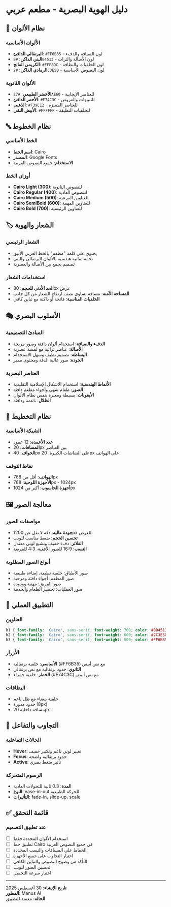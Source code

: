 # دليل الهوية البصرية - مطعم عربي

## 🎨 نظام الألوان

### الألوان الأساسية
- **البرتقالي الدافئ**: `#FF6B35` - لون الضيافة والدفء
- **البني الداكن**: `#8B4513` - لون الأصالة والتراث
- **الكريمي الفاتح**: `#FFF8DC` - لون الخلفيات والنظافة
- **الرمادي الداكن**: `#2C3E50` - لون النصوص الأساسية

### الألوان الثانوية
- **الأخضر الطبيعي**: `#27AE60` - للعناصر الإيجابية
- **الأحمر الدافئ**: `#E74C3C` - للتنبيهات والعروض
- **الذهبي**: `#F39C12` - للعناصر المميزة
- **الأبيض النقي**: `#FFFFFF` - للخلفيات النظيفة

## 🔤 نظام الخطوط

### الخط الأساسي
- **اسم الخط**: Cairo
- **المصدر**: Google Fonts
- **الاستخدام**: جميع النصوص العربية

### أوزان الخط
- **Cairo Light (300)**: للنصوص الثانوية
- **Cairo Regular (400)**: للنصوص العادية
- **Cairo Medium (500)**: للعناوين الفرعية
- **Cairo SemiBold (600)**: للعناوين المهمة
- **Cairo Bold (700)**: للعناوين الرئيسية

## 🏷️ الشعار والهوية

### الشعار الرئيسي
- يحتوي على كلمة "مطعم" بالخط العربي الأنيق
- نجمة ثمانية هندسية بالألوان البرتقالي والبني
- تصميم يجمع بين الأصالة والعصرية

### استخدامات الشعار
- **الحد الأدنى للحجم**: 80px عرض
- **المساحة الآمنة**: مسافة تساوي نصف ارتفاع الشعار من كل جانب
- **الخلفيات المناسبة**: فاتحة أو داكنة مع تباين كافي

## 🎭 الأسلوب البصري

### المبادئ التصميمية
- **الدفء والضيافة**: استخدام ألوان دافئة وصور مريحة
- **الأصالة**: عناصر تراثية مع لمسة عصرية
- **البساطة**: تصميم نظيف وسهل الاستخدام
- **الجودة**: صور عالية الدقة ومحتوى مميز

### العناصر البصرية
- **الأنماط الهندسية**: استخدام الأشكال الإسلامية التقليدية
- **الصور**: طعام شهي وأجواء مطعم دافئة
- **الأيقونات**: بسيطة ومعبرة بنفس نظام الألوان
- **الظلال**: ناعمة ودافئة

## 📐 نظام التخطيط

### الشبكة الأساسية
- **عدد الأعمدة**: 12 عمود
- **المسافات**: 20px بين العناصر
- **الحواف**: 40px على الشاشات الكبيرة، 20px على الهواتف

### نقاط التوقف
- **الهواتف**: أقل من 768px
- **الأجهزة اللوحية**: 768px - 1024px
- **أجهزة الحاسوب**: أكبر من 1024px

## 🖼️ معالجة الصور

### مواصفات الصور
- **جودة عالية**: دقة لا تقل عن 1200px للعرض
- **تحسين الحجم**: ضغط مناسب للويب
- **الفلاتر**: دفء خفيف وتشبع لوني معتدل
- **النسب**: 16:9 للصور الأفقية، 4:3 للمربعة

### أنواع الصور المطلوبة
- صور الأطباق: خلفية نظيفة، إضاءة طبيعية
- صور المطعم: أجواء دافئة ومرحبة
- صور الفريق: مهنية وودودة
- صور العمليات: تحضير الطعام والخدمة

## 🎯 التطبيق العملي

### العناوين
```css
h1 { font-family: 'Cairo', sans-serif; font-weight: 700; color: #8B4513; }
h2 { font-family: 'Cairo', sans-serif; font-weight: 600; color: #2C3E50; }
h3 { font-family: 'Cairo', sans-serif; font-weight: 500; color: #FF6B35; }
```

### الأزرار
- **الأساسي**: خلفية برتقالية (#FF6B35) مع نص أبيض
- **الثانوي**: حدود برتقالية مع نص برتقالي
- **الخطر**: خلفية حمراء (#E74C3C) مع نص أبيض

### البطاقات
- خلفية بيضاء مع ظل ناعم
- حدود مدورة (8px)
- مسافة داخلية 20px

## 📱 التجاوب والتفاعل

### الحالات التفاعلية
- **Hover**: تغيير لوني ناعم وتكبير خفيف
- **Focus**: حدود برتقالية واضحة
- **Active**: تأثير ضغط بصري

### الرسوم المتحركة
- **المدة**: 0.3 ثانية للتحولات العادية
- **النوع**: ease-in-out للحركة الطبيعية
- **التأثيرات**: fade-in، slide-up، scale

## ✅ قائمة التحقق

### عند تطبيق التصميم
- [ ] استخدام الألوان المحددة فقط
- [ ] تطبيق خط Cairo في جميع النصوص العربية
- [ ] الحفاظ على المسافات والنسب المحددة
- [ ] اختبار التجاوب على جميع الأجهزة
- [ ] التأكد من وضوح النصوص والتباين الكافي
- [ ] تحسين الصور للويب
- [ ] اختبار سرعة التحميل

---

**تاريخ الإنشاء**: 30 أغسطس 2025  
**المطور**: Manus AI  
**الحالة**: معتمد للتطبيق

